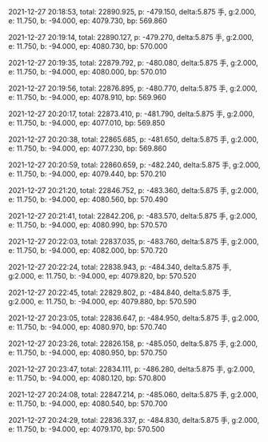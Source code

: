 2021-12-27 20:18:53, total: 22890.925, p: -479.150, delta:5.875 手, g:2.000, e: 11.750, b: -94.000, ep: 4079.730, bp: 569.860

2021-12-27 20:19:14, total: 22890.127, p: -479.270, delta:5.875 手, g:2.000, e: 11.750, b: -94.000, ep: 4080.730, bp: 570.000

2021-12-27 20:19:35, total: 22879.792, p: -480.080, delta:5.875 手, g:2.000, e: 11.750, b: -94.000, ep: 4080.000, bp: 570.010

2021-12-27 20:19:56, total: 22876.895, p: -480.770, delta:5.875 手, g:2.000, e: 11.750, b: -94.000, ep: 4078.910, bp: 569.960

2021-12-27 20:20:17, total: 22873.410, p: -481.790, delta:5.875 手, g:2.000, e: 11.750, b: -94.000, ep: 4077.010, bp: 569.850

2021-12-27 20:20:38, total: 22865.685, p: -481.650, delta:5.875 手, g:2.000, e: 11.750, b: -94.000, ep: 4077.230, bp: 569.860

2021-12-27 20:20:59, total: 22860.659, p: -482.240, delta:5.875 手, g:2.000, e: 11.750, b: -94.000, ep: 4079.440, bp: 570.210

2021-12-27 20:21:20, total: 22846.752, p: -483.360, delta:5.875 手, g:2.000, e: 11.750, b: -94.000, ep: 4080.560, bp: 570.490

2021-12-27 20:21:41, total: 22842.206, p: -483.570, delta:5.875 手, g:2.000, e: 11.750, b: -94.000, ep: 4080.990, bp: 570.570

2021-12-27 20:22:03, total: 22837.035, p: -483.760, delta:5.875 手, g:2.000, e: 11.750, b: -94.000, ep: 4082.000, bp: 570.720

2021-12-27 20:22:24, total: 22838.943, p: -484.340, delta:5.875 手, g:2.000, e: 11.750, b: -94.000, ep: 4079.820, bp: 570.520

2021-12-27 20:22:45, total: 22829.802, p: -484.840, delta:5.875 手, g:2.000, e: 11.750, b: -94.000, ep: 4079.880, bp: 570.590

2021-12-27 20:23:05, total: 22836.647, p: -484.950, delta:5.875 手, g:2.000, e: 11.750, b: -94.000, ep: 4080.970, bp: 570.740

2021-12-27 20:23:26, total: 22826.158, p: -485.050, delta:5.875 手, g:2.000, e: 11.750, b: -94.000, ep: 4080.950, bp: 570.750

2021-12-27 20:23:47, total: 22834.111, p: -486.280, delta:5.875 手, g:2.000, e: 11.750, b: -94.000, ep: 4080.120, bp: 570.800

2021-12-27 20:24:08, total: 22847.214, p: -485.060, delta:5.875 手, g:2.000, e: 11.750, b: -94.000, ep: 4080.540, bp: 570.700

2021-12-27 20:24:29, total: 22836.337, p: -484.830, delta:5.875 手, g:2.000, e: 11.750, b: -94.000, ep: 4079.170, bp: 570.500